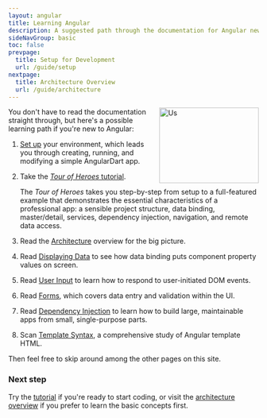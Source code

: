 ```yaml
---
layout: angular
title: Learning Angular
description: A suggested path through the documentation for Angular newcomers
sideNavGroup: basic
toc: false
prevpage:
  title: Setup for Development
  url: /guide/setup
nextpage:
  title: Architecture Overview
  url: /guide/architecture
---
```

<img src="{% asset ng/devguide/intro/people.png @path %}" width="200px" height="152px" alt="Us" align="right">

You don't have to read the documentation straight through,
but here's a possible learning path if you're new to Angular:

1. [Set up](/guide/setup) your environment, which leads you through
   creating, running, and modifying a simple AngularDart app.

1. Take the [*Tour of Heroes* tutorial](../tutorial "Tour of Heroes").

   The *Tour of Heroes* takes you step-by-step from setup
   to a full-featured example that demonstrates the essential characteristics of a professional app:
   a sensible project structure, data binding, master/detail, services, dependency injection, navigation, and remote data access.

1. <a id="architecture"></a>Read the [Architecture](architecture)
   overview for the big picture.

1. Read [Displaying Data](displaying-data) to see how data binding puts
   component property values on screen.

1. Read [User Input](user-input) to learn how to respond to user-initiated
   DOM events.

1. Read [Forms](forms), which covers data entry and validation within the UI.

1. Read [Dependency Injection](dependency-injection) to learn how to build
   large, maintainable apps from small, single-purpose parts.

1. Scan [Template Syntax](template-syntax),
   a comprehensive study of Angular template HTML.

Then feel free to skip around among the other pages on this site.

### Next step

Try the [tutorial](../tutorial "Tour of Heroes") if you're ready to start
coding, or visit the [architecture overview](architecture.html "Basic Concepts")
if you prefer to learn the basic concepts first.
